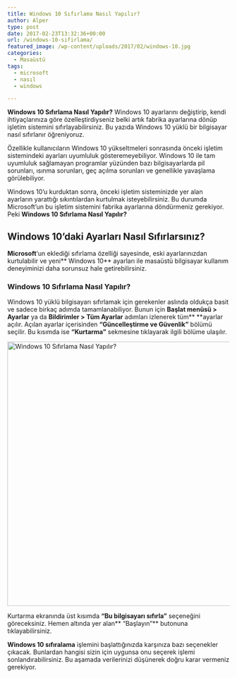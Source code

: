 ```yaml
---
title: Windows 10 Sıfırlama Nasıl Yapılır?
author: Alper
type: post
date: 2017-02-23T13:32:36+00:00
url: /windows-10-sifirlama/
featured_image: /wp-content/uploads/2017/02/windows-10.jpg
categories:
  - Masaüstü
tags:
  - microsoft
  - nasıl
  - windows

---
```

**Windows 10 Sıfırlama Nasıl Yapılır?** Windows 10 ayarlarını değiştirip, kendi ihtiyaçlarınıza göre özelleştirdiyseniz belki artık fabrika ayarlarına dönüp işletim sistemini sıfırlayabilirsiniz. Bu yazıda Windows 10 yüklü bir bilgisayar nasıl sıfırlanır öğreniyoruz.

Özellikle kullanıcıların Windows 10 yükseltmeleri sonrasında önceki işletim sistemindeki ayarları uyumluluk gösteremeyebiliyor. Windows 10 ile tam uyumluluk sağlamayan programlar yüzünden bazı bilgisayarlarda pil sorunları, ısınma sorunları, geç açılma sorunları ve genellikle yavaşlama görülebiliyor.

Windows 10’u kurduktan sonra, önceki işletim sisteminizde yer alan ayarların yarattığı sıkıntılardan kurtulmak isteyebilirsiniz. Bu durumda Microsoft&#8217;un bu işletim sistemini fabrika ayarlarına döndürmeniz gerekiyor. Peki **Windows 10 Sıfırlama Nasıl Yapılır?**

## Windows 10’daki Ayarları Nasıl Sıfırlarsınız?

**Microsoft**&#8216;un eklediği sıfırlama özelliği sayesinde, eski ayarlarınızdan kurtulabilir ve yeni** Windows 10** ayarları ile masaüstü bilgisayar kullanım deneyiminizi daha sorunsuz hale getirebilirsiniz.

### Windows 10 Sıfırlama Nasıl Yapılır?

Windows 10 yüklü bilgisayarı sıfırlamak için gerekenler aslında oldukça basit ve sadece birkaç adımda tamamlanabiliyor. Bunun için **Başlat menüsü > Ayarlar** ya da **Bildirimler > Tüm Ayarlar** adımları izlenerek tüm** **ayarlar açılır. Açılan ayarlar içerisinden **&#8220;Güncelleştirme ve Güvenlik&#8221;** bölümü seçilir. Bu kısımda ise **&#8220;Kurtarma&#8221;** sekmesine tıklayarak ilgili bölüme ulaşılır.

[<img class="alignnone wp-image-18259 size-full" title="Windows 10 Sıfırlama Nasıl Yapılır?" src="https://www.murekkep.org/wp-content/uploads/2017/02/windows-10-sifirlama.jpg" alt="Windows 10 Sıfırlama Nasıl Yapılır?" width="900" height="600" srcset="https://www.murekkep.org/wp-content/uploads/2017/02/windows-10-sifirlama.jpg 900w, https://www.murekkep.org/wp-content/uploads/2017/02/windows-10-sifirlama-300x200.jpg 300w, https://www.murekkep.org/wp-content/uploads/2017/02/windows-10-sifirlama-768x512.jpg 768w, https://www.murekkep.org/wp-content/uploads/2017/02/windows-10-sifirlama-180x120.jpg 180w" sizes="(max-width: 900px) 100vw, 900px" />][1]

Kurtarma ekranında üst kısımda **&#8220;Bu bilgisayarı sıfırla&#8221;** seçeneğini göreceksiniz. Hemen altında yer alan** &#8220;Başlayın&#8221;** butonuna tıklayabilirsiniz.

**Windows 10 sıfıralama** işlemini başlattığınızda karşınıza bazı seçenekler çıkacak. Bunlardan hangisi sizin için uygunsa onu seçerek işlemi sonlandırabilirsiniz. Bu aşamada verilerinizi düşünerek doğru karar vermeniz gerekiyor.

 [1]: https://www.murekkep.org/wp-content/uploads/2017/02/windows-10-sifirlama.jpg